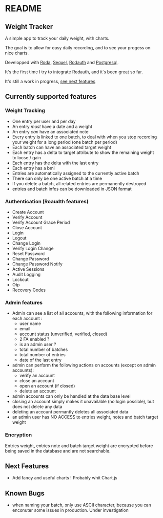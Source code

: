 # README

## Weight Tracker

A simple app to track your daily weight, with charts.

The goal is to allow for easy daily recording, and to see your progess on nice charts.

Developped with [Roda](http://roda.jeremyevans.net/index.html),
[Sequel](http://sequel.jeremyevans.net/), [Rodauth](http://rodauth.jeremyevans.net/)
and [Postgresql](https://www.postgresql.org/).

It's the first time I try to integrate Rodauth, and it's been great so far.

It's still a work in progress, [see next features](#Next-Features).


## Currently supported features

### Weight Tracking

- One entry per user and per day
- An entry _must_ have a date and a weight
- An entry _can_ have an associated note
- Every entry is linked to one batch, to deal with when you stop recording your weight for a long period (one batch per period)
- Each batch can have an associated target weight
- Each entry has a delta to target attribute to show the remaining weight to loose / gain
- Each entry has the delta with the last entry
- Each entry has a bmi
- Entries are automatically assigned to the currently active batch
- There can only be one active batch at a time
- If you delete a batch, all related entries are permanently destroyed
- entries and batch infos can be downloaded in JSON format


### Authentication (Roaudth features)

- Create Account
- Verify Account
- Verify Account Grace Period
- Close Account
- Login
- Logout
- Change Login
- Verify Login Change
- Reset Password
- Change Password
- Change Password Notify
- Active Sessions
- Audit Logging
- Lockout
- Otp
- Recovery Codes

### Admin features

- Admin can see a list of all accounts, with the following information for each account :
  - user name
  - email
  - account status (unverified, verified, closed)
  - 2 FA enabled ?
  - is an admin user ?
  - total number of batches
  - total number of entries
  - date of the last entry
- admin can perform the following actions on accounts (except on admin accounts):
  - verify an account
  - close an account
  - open an account (if closed)
  - delete an account
- admin accounts can only be handled at the data base level
- closing an account simply makes it unavailable (no login possible), but does not delete any data
- deleting an account permantly deletes all associated data
- an admin user has NO ACCESS to entries weight, notes and batch target weight 


### Encryption

Entries weight, entries note and batch target weight are encrypted before being saved in the database and are not searchable.


## Next Features

- Add fancy and useful charts ! Probably whit Chart.js


## Known Bugs

- when naming your batch, only use ASCII character, because you can enconuter some issues in production. Under investigation

